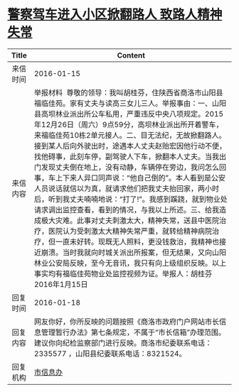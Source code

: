 # <a href="http://www.shangluo.gov.cn/zmhd/ldxxxx.jsp?urltype=leadermail.LeaderMailContentUrl&wbtreeid=1112&leadermailid=3469">警察驾车进入小区掀翻路人  致路人精神失常</a>
| Title |                                                                                                                                                                                                                                                        Content                                                                                                                                                                                                                                                        |
|:-----:|-----------------------------------------------------------------------------------------------------------------------------------------------------------------------------------------------------------------------------------------------------------------------------------------------------------------------------------------------------------------------------------------------------------------------------------------------------------------------------------------------------------------------|
| 来信时间  | 2016-01-15                                                                                                                                                                                                                                                                                                                                                                                                                                                                                                            |
| 来信内容  | 举报材料  尊敬的领导：我叫胡桂芬，住陕西省商洛市山阳县福临佳苑。家有丈夫与读高三女儿三人。举报事由：一、山阳县高坝林业派出所公车私用，严重违反中央八项规定。2015年12月26日（周六）9点59分，高坝林业派出所开着警车，来福临佳苑10栋2单元接人。二、目无法纪，无故掀翻路人。接到某人后向外驶出时，途遇本人丈夫赵贻宏因他行动不便，找他碍事，此刻车停，副驾驶人下车，掀翻本人丈夫。当我出门发现丈夫倒在地上，没有动静，车辆停在旁边，我问怎么回事，车上下来人异口同声说：“他自己倒的”。本人看到是公安人员说话就信以为真，就请求他们把我丈夫抬回家，两小时后，听到我丈夫喃喃地说：“打了!”。我感到蹊跷，就到物业处请求调出监控查看，看到的情况，与我以上所述。三、给我造成极大灾难。此事对丈夫刺激太大，精神失常，送县中医院治疗，医院认为受刺激太大精神失常严重，就转给精神病院治疗，但一直未好转。现既无人照料，更没钱救治，我精神也接近崩溃。当时我就向时城关派出所报案，但无结果，又向山阳林业公安局反映，至今无音讯，我只有向上级组织反映。以上事实均有福临佳苑物业处监控视频为证。举报人：胡桂芬 2016年1月15日 |
| 回复时间  | 2016-01-18                                                                                                                                                                                                                                                                                                                                                                                                                                                                                                            |
| 回复内容  | 网友你好，你所反映的问题按照《商洛市政府门户网站市长信息管理暂行办法》第七条规定，不属于“市长信箱”办理范围。建议你向纪检监察部门进行反映。商洛市纪委联系电话：2335577 ，山阳县纪委联系电话：8321524。                                                                                                                                                                                                                                                                                                                                                                                                           |
| 回复机构  | <a href="../../category/agencies/市信息办.md">市信息办</a>                                                                                                                                                                                                                                                                                                                                                                                                                                                                    |